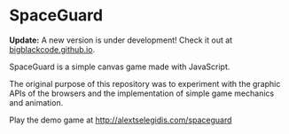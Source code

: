 SpaceGuard
==========

**Update:** A new version is under development! Check it out at [bigblackcode.github.io](http://bigblackcode.github.io/). 

SpaceGuard is a simple canvas game made with JavaScript. 
 
The original purpose of this repository was to experiment with the graphic APIs of the browsers and the implementation of simple game mechanics and animation.

Play the demo game at http://alextselegidis.com/spaceguard 
